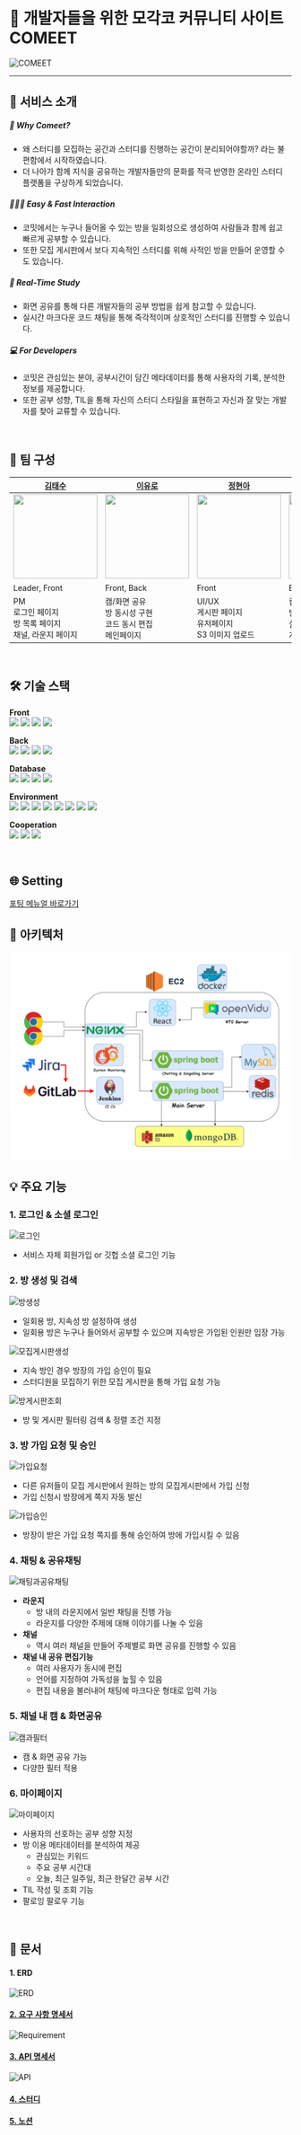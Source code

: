 # 🌠 개발자들을 위한 모각코 커뮤니티 사이트 COMEET

![COMEET](./doc/COMEET.png)

<hr>

## 📌 서비스 소개

##### 🤔 Why Comeet?

- 왜 스터디를 모집하는 공간과 스터디를 진행하는 공간이 분리되어야할까? 라는 불편함에서 시작하였습니다.
- 더 나아가 함께 지식을 공유하는 개발자들만의 문화를 적극 반영한 온라인 스터디 플랫폼을 구상하게 되었습니다.

##### 🧑‍🤝‍🧑 Easy & Fast Interaction

- 코밋에서는 누구나 들어올 수 있는 방을 일회성으로 생성하여 사람들과 함께 쉽고 빠르게 공부할 수 있습니다.
- 또한 모집 게시판에서 보다 지속적인 스터디를 위해 사적인 방을 만들어 운영할 수도 있습니다.

##### 🔄 Real-Time Study

- 화면 공유를 통해 다른 개발자들의 공부 방법을 쉽게 참고할 수 있습니다.
- 실시간 마크다운 코드 채팅을 통해 즉각적이며 상호적인 스터디를 진행할 수 있습니다.

##### 💻 For Developers

- 코밋은 관심있는 분야, 공부시간이 담긴 메타데이터를 통해 사용자의 기록, 분석한 정보를 제공합니다.
- 또한 공부 성향, TIL을 통해 자신의 스터디 스타일을 표현하고 자신과 잘 맞는 개발자를 찾아 교류할 수 있습니다.

<br/>

## 👩 팀 구성

| [김태수](https://github.com/benyy0101)                                                    | [이유로](https://github.com/rheeeuro)                                                     | [정현아](https://github.com/JHyeon-a)                                                                                          | [김희연](https://github.com/heeyeon3050)                                                   | [정덕주](https://github.com/Damongsanga)                                                   | [김동건](https://github.com/Zerotay)                                                      |
| ----------------------------------------------------------------------------------------- | ----------------------------------------------------------------------------------------- | ------------------------------------------------------------------------------------------------------------------------------ | ------------------------------------------------------------------------------------------ | ------------------------------------------------------------------------------------------ | ----------------------------------------------------------------------------------------- |
| <img src="https://avatars.githubusercontent.com/u/65917479?v=4" width="150" height="150"> | <img src="https://avatars.githubusercontent.com/u/47638660?v=4" width="150" height="150"> | <img src="https://avatars.githubusercontent.com/u/139304856?v=4cd575a38-8fc4-4470-889b-b920862f2e30" width="150" height="150"> | <img src="https://avatars.githubusercontent.com/u/111184269?v=4" width="150" height="150"> | <img src="https://avatars.githubusercontent.com/u/110401199?v=4" width="150" height="150"> | <img src="https://avatars.githubusercontent.com/u/67823010?v=4" width="150" height="150"> |
| Leader, Front                                                                             | Front, Back                                                                               | Front                                                                                                                          | Back                                                                                       | Back                                                                                       | CI&CD, Front                                                                              |
| PM<br/>로그인 페이지<br/>방 목록 페이지<br/>채널, 라운지 페이지                                                            | 캠/화면 공유<br/>방 동시성 구현<br/>코드 동시 편집<br/>메인페이지                                    | UI/UX<br/>게시판 페이지<br/>유저페이지<br/>S3 이미지 업로드                           | 캠/화면 공유<br/> 방 동시성 구현<br/>실시간 채팅<br/>게시판 CRUD                         | 인증/인가<br/> 방 CRUD<br/>채널, 라운지 CRUD<br/> 메타데이터 로직                                                | 인프라 구축<br/> CI/CD<br/>API 연동<br/>게시판 페이지                                                                   |

<br/>

## 🛠️ 기술 스택

**Front**
<br/>
<img src="https://img.shields.io/badge/typescript-3178C6?style=for-the-badge&logo=typescript&logoColor=black" width="auto" height="25">
<img src="https://img.shields.io/badge/react-61DAFB?style=for-the-badge&logo=react&logoColor=black" width="auto" height="25">
<img src="https://img.shields.io/badge/reactquery-FF4154?style=for-the-badge&logo=reactquery&logoColor=white" width="auto" height="25">
<img src="https://img.shields.io/badge/tailwind-06B6D4?style=for-the-badge&logo=tailwindcss&logoColor=white" width="auto" height="25">

**Back**
<br/>
<img src="https://img.shields.io/badge/springboot-6DB33F?style=for-the-badge&logo=springboot&logoColor=white" width="auto" height="25">
<img src="https://img.shields.io/badge/SPRING DATA JPA-6DB33F?style=for-the-badge&logoColor=white" width="auto" height="25">
<img src="https://img.shields.io/badge/querydsl-669DF6?style=for-the-badge&logoColor=white" width="auto" height="25">
<img src="https://img.shields.io/badge/SPRING SECURITY-6DB33F?style=for-the-badge&logo=springsecurity&logoColor=white" width="auto" height="25">

**Database**
<br/>
<img src="https://img.shields.io/badge/mysql-4479A1?style=for-the-badge&logo=mysql&logoColor=white" width="auto" height="25">
<img src="https://img.shields.io/badge/redis-DC382D?style=for-the-badge&logo=redis&logoColor=white" width="auto" height="25">
<img src="https://img.shields.io/badge/mongodb-4479A1?style=for-the-badge&logo=mongodb&logoColor=white" height="25">
<img src="https://img.shields.io/badge/amazons3-569A31?style=for-the-badge&logo=amazons3&logoColor=white" width="auto" height="25">

**Environment**
<br/>
<img src="https://img.shields.io/badge/nginx-009639?style=for-the-badge&logo=nginx&logoColor=white" width="auto" height="25">
<img src="https://img.shields.io/badge/docker-2496ED?style=for-the-badge&logo=docker&logoColor=white" width="auto" height="25">
<img src="https://img.shields.io/badge/EC2-FF9900?style=for-the-badge&logo=amazonec2&logoColor=white" width="auto" height="25">
<img src="https://img.shields.io/badge/jenkins-D24939?style=for-the-badge&logo=jenkins&logoColor=white" width="auto" height="25">
<img src="https://img.shields.io/badge/sonarqube-4E9BCD?style=for-the-badge&logo=sonarqube&logoColor=white" width="auto" height="25">
<img src="https://img.shields.io/badge/prometheus-E6522C?style=for-the-badge&logo=prometheus&logoColor=white" width="auto" height="25">
<img src="https://img.shields.io/badge/grafana-F46800?style=for-the-badge&logo=grafana&logoColor=white" width="auto" height="25">
<img src="https://img.shields.io/badge/openvidu-F46800?style=for-the-badge&logoColor=white" width="auto" height="25">

**Cooperation**
<br/>
<img src="https://img.shields.io/badge/gitlab-FC6D26?style=for-the-badge&logo=gitlab&logoColor=white" width="auto" height="25">
<img src="https://img.shields.io/badge/jira-0052CC?style=for-the-badge&logo=jira&logoColor=white" width="auto" height="25">
<img src="https://img.shields.io/badge/notion-000000?style=for-the-badge&logo=notion&logoColor=white" width="auto" height="25">

<br/>

## 🌐 Setting

[포팅 메뉴얼 바로가기](./exec/comeet_porting_manual.md)

## 🎨 아키텍처

![아키텍처](./doc/아키텍처.png)

## 💡 주요 기능

### 1. 로그인 & 소셜 로그인

![로그인](./doc/1.로그인.gif)

- 서비스 자체 회원가입 or 깃헙 소셜 로그인 기능

### 2. 방 생성 및 검색

![방생성](./doc/2.방생성.gif)

- 일회용 방, 지속성 방 설정하여 생성
- 일회용 방은 누구나 들어와서 공부할 수 있으며 지속방은 가입된 인원만 입장 가능

![모집게시판생성](./doc/2.모집게시판생성.gif)

- 지속 방인 경우 방장의 가입 승인이 필요
- 스터디원을 모집하기 위한 모집 게시판을 통해 가입 요청 가능

![방게시판조회](./doc/5.방게시판조회.gif)

- 방 및 게시판 필터링 검색 & 정렬 조건 지정

### 3. 방 가입 요청 및 승인

![가입요청](./doc/6.가입요청.gif)

- 다른 유저들이 모집 게시판에서 원하는 방의 모집게시판에서 가입 신청
- 가입 신청시 방장에게 쪽지 자동 발신

![가입승인](./doc/6.가입승인.gif)

- 방장이 받은 가입 요청 쪽지를 통해 승인하여 방에 가입시킬 수 있음

### 4. 채팅 & 공유채팅

![채팅과공유채팅](./doc/3.채팅과공유채팅.gif)

- **라운지**
  - 방 내의 라운지에서 일반 채팅을 진행 가능
  - 라운지를 다양한 주제에 대해 이야기를 나눌 수 있음
- **채널**
  - 역시 여러 채널을 만들어 주제별로 화면 공유를 진행할 수 있음
- **채널 내 공유 편집기능**
  - 여러 사용자가 동시에 편집
  - 언어를 지정하여 가독성을 높힐 수 있음
  - 편집 내용을 불러내어 채팅에 마크다운 형태로 입력 가능

### 5. 채널 내 캠 & 화면공유

![캠과필터](./doc/4.캠과필터.gif)

- 캠 & 화면 공유 가능
- 다양한 필터 적용

### 6. 마이페이지

![마이페이지](./doc/7.마이페이지.gif)

- 사용자의 선호하는 공부 성향 지정
- 방 이용 메타데이터를 분석하여 제공
  - 관심있는 키워드
  - 주요 공부 시간대
  - 오늘, 최근 일주일, 최근 한달간 공부 시간
- TIL 작성 및 조회 기능
- 팔로잉 팔로우 기능

<br/>

## 📄 문서

#### 1. ERD

![ERD](./doc/ERD.png)

#### [2. 요구 사항 명세서](https://satin-turkey-70b.notion.site/d8936d52d8b34c3fa1ae3326b29426b8?pvs=4)

![Requirement](./doc/Requirement.png)

#### [3. API 명세서](https://satin-turkey-70b.notion.site/API-75586b08754643c3b8c514174477d506?pvs=4)

![API](./doc/API.png)

#### [4. 스터디](https://satin-turkey-70b.notion.site/16e7dd0673a44db6b94d53347d6714f5?pvs=4)

#### [5. 노션](https://satin-turkey-70b.notion.site/7416e76f0e5c47d39c3dbb7995d78eb5?pvs=4)

<br/>
